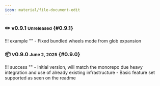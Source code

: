 ```yaml
---
icon: material/file-document-edit
---
```


<style>
    li {margin-bottom: 2px !important;}
    p  {margin-bottom: 2px !important;}
</style>

### ✏️ v0.9.1 <small>Unreleased</small> {#0.9.1}

!!! example ""
    - Fixed bundled wheels mode from glob expansion

### 📦 v0.9.0 <small>June 2, 2025</small> {#0.9.0}

!!! success ""
    - Initial version, will match the monorepo due heavy integration and use of already existing infrastructure
    - Basic feature set supported as seen on the readme
